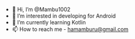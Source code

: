 - 👋 Hi, I’m @Mambu1002
- 👀 I’m interested in developing for Android
- 🌱 I’m currently learning Kotlin
- 📫 How to reach me - hamamburu@gmail.com

<!---
Mambu1002/Mambu1002 is a ✨ special ✨ repository because its `README.md` (this file) appears on your GitHub profile.
You can click the Preview link to take a look at your changes.
--->
